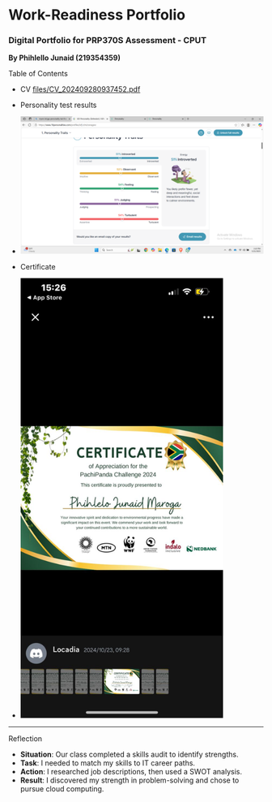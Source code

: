 # Work-Readiness Portfolio  
### Digital Portfolio for PRP370S Assessment - CPUT  
**By Phihlello Junaid (219354359)** 

Table of Contents  
  

 -  CV [files/CV_202409280937452.pdf](CV_202409280937452.pdf)
 -  Personality test results
 -   <img src="/Screenshot%20(45).png" alt="My Results" width="500" />
 
 - Certificate
 - <img src="/WhatsApp%20Image%202025-05-21%20at%2015.28.09_31d36ec3.jpg" alt="Personality Test Results" width="400" />
 
 
 
---
Reflection  
- **Situation**: Our class completed a skills audit to identify strengths.  
- **Task**: I needed to match my skills to IT career paths.  
- **Action**: I researched job descriptions, then used a SWOT analysis.  
- **Result**: I discovered my strength in problem-solving and chose to pursue cloud computing.  
